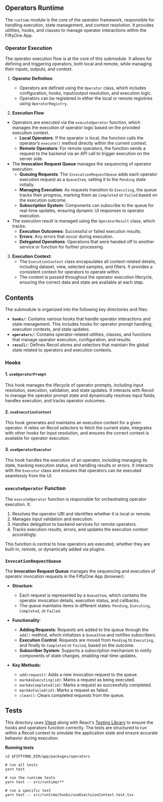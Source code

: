 ## Operators Runtime

The `runtime` module is the core of the operator framework, responsible for
handling execution, state management, and context resolution. It provides
utilities, hooks, and classes to manage operator interactions within the
FiftyOne App.

### Operator Execution

The operator execution flow is at the core of this submodule. It allows for
defining and triggering operators, both local and remote, while managing their
inputs, outputs, and context.

1. **Operator Definition**:

    - Operators are defined using the `Operator` class, which includes
      configuration, hooks, input/output resolution, and execution logic.
    - Operators can be registered in either the local or remote registries
      using `OperatorRegistry`.

2. **Execution Flow**

-   Operators are executed via the `executeOperator` function, which manages
    the execution of operator logic based on the provided execution context.
    -   **Local Operators**: If the operator is local, the function calls the
        operator’s `execute()` method directly within the current context.
    -   **Remote Operators**: For remote operators, the function sends a
        request to the backend via an API call to trigger execution on the
        server side.
-   The **Invocation Request Queue** manages the sequencing of operator
    execution:
    -   **Queuing Requests**: The `InvocationRequestQueue` adds each operator
        execution request as a `QueueItem`, setting it to the `Pending` state
        initially.
    -   **Managing Execution**: As requests transition to `Executing`, the
        queue tracks their progress, marking them as `Completed` or `Failed`
        based on the execution outcome.
    -   **Subscription System**: Components can subscribe to the queue for
        real-time updates, ensuring dynamic UI responses to operator execution.
-   The execution result is managed using the `OperatorResult` class, which
    tracks:
    -   **Execution Outcomes**: Successful or failed execution results.
    -   **Errors**: Any errors that occur during execution.
    -   **Delegated Operations**: Operations that were handed off to another
        service or function for further processing.

3. **Execution Context**:
    - The `ExecutionContext` class encapsulates all context-related details,
      including dataset, view, selected samples, and filters. It provides a
      consistent context for operators to operate within.
    - The context is passed throughout the operator execution lifecycle,
      ensuring the correct data and state are available at each step.

## Contents

The submodule is organized into the following key directories and files:

-   **`hooks/`**: Contains various hooks that handle operator interactions and
    state management. This includes hooks for operator prompt handling,
    execution contexts, and state updates.
-   **`operators/`**: Contains operator-related utilities, classes, and
    functions that manage operator execution, configuration, and results.
-   **`recoil/`**: Defines Recoil atoms and selectors that maintain the global
    state related to operators and execution contexts.

### Hooks

#### 1. `useOperatorPrompt`

This hook manages the lifecycle of operator prompts, including input
resolution, execution, validation, and state updates. It interacts with Recoil
to manage the operator prompt state and dynamically resolves input fields,
handles execution, and tracks operator outcomes.

#### 2. `useExecutionContext`

This hook generates and maintains an execution context for a given operator. It
relies on Recoil selectors to fetch the current state, integrates with other
hooks for input resolution, and ensures the correct context is available for
operator execution.

#### 3. `useOperatorExecutor`

This hook handles the execution of an operator, including managing its state,
tracking execution status, and handling results or errors. It interacts with
the `Executor` class and ensures that operators can be executed seamlessly from
the UI.

### `executeOperator` Function

The `executeOperator` function is responsible for orchestrating operator
execution. It:

1. Resolves the operator URI and identifies whether it is local or remote.
2. Manages input validation and execution.
3. Handles delegation to backend services for remote operators.
4. Tracks execution results, errors, and updates the execution context
   accordingly.

This function is central to how operators are executed, whether they are
built-in, remote, or dynamically added via plugins.

### `InvocationRequestQueue`

The **Invocation Request Queue** manages the sequencing and execution of
operator invocation requests in the FiftyOne App (browser):

-   **Structure**:
    -   Each request is represented by a `QueueItem`, which contains the
        operator invocation details, execution status, and callbacks.
    -   The queue maintains items in different states: `Pending`, `Executing`,
        `Completed`, or `Failed`.
-   **Functionality**:

    -   **Adding Requests**: Requests are added to the queue through the
        `add()` method, which initializes a `QueueItem` and notifies
        subscribers.
    -   **Execution Control**: Requests are moved from `Pending` to
        `Executing`, and finally to `Completed` or `Failed`, based on the
        outcome.
    -   **Subscriber System**: Supports a subscription mechanism to notify
        components of state changes, enabling real-time updates.

-   **Key Methods**:
    -   `add(request)`: Adds a new invocation request to the queue.
    -   `markAsExecuting(id)`: Marks a request as being executed.
    -   `markAsCompleted(id)`: Marks a request as successfully completed.
    -   `markAsFailed(id)`: Marks a request as failed.
    -   `clean()`: Clears completed requests from the queue.

## Tests

This directory uses [Vitest](https://vitest.dev/) along with React's
[Testing Library](https://testing-library.com/docs/react-testing-library/intro)
to ensure the hooks and operators function correctly. The tests are structured
to run within a Recoil context to simulate the application state and ensure
accurate behavior during execution.

**Running tests**

```
cd $FIFTYONE_DIR/app/packages/operators

# run all tests
yarn test

# run the runtime tests
yarn test -- src/runtime/**

# run a specific test
yarn test -- src/runtime/hooks/useExectuionContext.test.tsx
```
